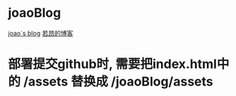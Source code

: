 # joaoBlog
[joao`s blog](https://murongqimiao.github.io/joaoBlog/)
[若昂的博客](https://murongqimiao.github.io/joaoBlog/)


# 部署提交github时, 需要把index.html中的 /assets 替换成 /joaoBlog/assets
